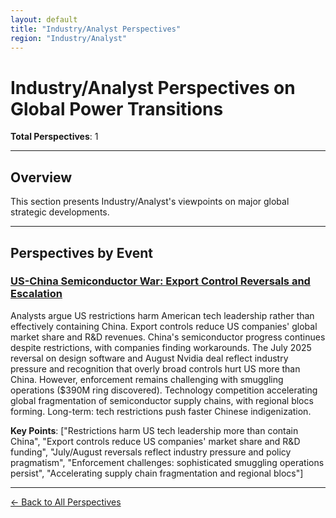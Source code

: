 ```yaml
---
layout: default
title: "Industry/Analyst Perspectives"
region: "Industry/Analyst"
---
```


# Industry/Analyst Perspectives on Global Power Transitions

**Total Perspectives**: 1

---

## Overview

This section presents Industry/Analyst's viewpoints on major global strategic developments.

---

## Perspectives by Event

### [US-China Semiconductor War: Export Control Reversals and Escalation](/events/us-china-semiconductor-war-export-control-reversals-and-escalation)

Analysts argue US restrictions harm American tech leadership rather than effectively containing China. Export controls reduce US companies' global market share and R&D revenues. China's semiconductor progress continues despite restrictions, with companies finding workarounds. The July 2025 reversal on design software and August Nvidia deal reflect industry pressure and recognition that overly broad controls hurt US more than China. However, enforcement remains challenging with smuggling operations ($390M ring discovered). Technology competition accelerating global fragmentation of semiconductor supply chains, with regional blocs forming. Long-term: tech restrictions push faster Chinese indigenization.

**Key Points**: ["Restrictions harm US tech leadership more than contain China", "Export controls reduce US companies' market share and R&D funding", "July/August reversals reflect industry pressure and policy pragmatism", "Enforcement challenges: sophisticated smuggling operations persist", "Accelerating supply chain fragmentation and regional blocs"]

---



[← Back to All Perspectives](/perspectives/)
